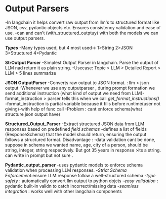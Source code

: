 # Output Parsers
-In langchain it helps convert raw output from llm's to structured format like JSON, csv, pydantic objects etc. Ensures consistency validation and ease of use.
-can and can't (with_structured_outptuy) with both the models we can use output parsers.

***Types***
-Many types used, but 4 most used->
1>String    2>JSON  3>Structured    4>Pydantic

**StrOutput Parser**
-Simplest Output Parser in langchain. Parse the output of  LLM nad return it as plain string.
    -Usecase:
        Topic > LLM > Detailed Report > LLM > 5 lines summarize

**JSON OutputParser**
-Converts raw output to JSON format. : llm > json output
-Whenever we use any outputparser , during prompt formation we send additional instruction (what kind of output we need from LLM)-format_instruction > parser tells this when we call *get_format_instructions()*
-format_instruction is partial variable because it fills before runtime(user not giving)-with help of func call
-Problem : cant enforce schema(what structure json output have)

**Structured_Output_Parser**
-Extract structured JSON data from LLM responses based on predefined *field schemas*
-defines a list of fields (ResponseSchema) that the model should return, ensuring the output follows a structured format. 
Disadvantage :
-data validation cant be done, suppose in schema we wanted name, age, city of a person, should be string, integer, string respectively. But got 35 years in response >its a string. can write in prompt but not sure . 

**Pydantic_output_parser**
-uses pydantic models to enforce schema validation when processing LLM responses.
-*Strict Schema Enforcement*:ensure LLM response follow a well-structured schema 
-*type safety* : automatically convert llm output to python objcts
-*easy validation* : pydantic built-in validn to catch incorrect/missing data
-*seamless integration* : works well with other langchain components


